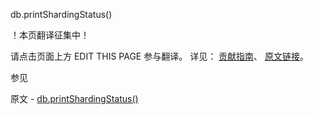  db.printShardingStatus()

 ！本页翻译征集中！

请点击页面上方 EDIT THIS PAGE 参与翻译。
详见：
[贡献指南]( https://github.com/whaleal/MongoDB-Manual-zh/blob/master/CONTRIBUTING.md )、
[原文链接](  https://docs.mongodb.com/manual/reference/method/db.printShardingStatus/  )。

 参见

原文 - [db.printShardingStatus()]( https://docs.mongodb.com/manual/reference/method/db.printShardingStatus/ )

